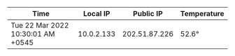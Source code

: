 | Time     | Local IP | Public IP | Temperature |
| ----------- | ----------- | ----------- | ----------- |
| Tue 22 Mar 2022 10:30:01 AM +0545      | 10.0.2.133     | 202.51.87.226  | 52.6° |
